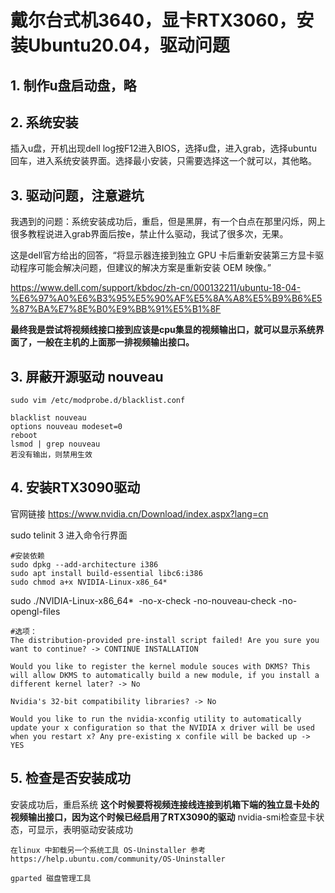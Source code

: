 # 戴尔台式机3640，显卡RTX3060，安装Ubuntu20.04，驱动问题

## 1. 制作u盘启动盘，略
## 2. 系统安装
插入u盘，开机出现dell log按F12进入BIOS，选择u盘，进入grab，选择ubuntu回车，进入系统安装界面。选择最小安装，只需要选择这一个就可以，其他略。

## 3. 驱动问题，注意避坑
我遇到的问题：系统安装成功后，重启，但是黑屏，有一个白点在那里闪烁，网上很多教程说进入grab界面后按e，禁止什么驱动，我试了很多次，无果。

这是dell官方给出的回答，“将显示器连接到独立 GPU 卡后重新安装第三方显卡驱动程序可能会解决问题，但建议的解决方案是重新安装 OEM 映像。”

https://www.dell.com/support/kbdoc/zh-cn/000132211/ubuntu-18-04-%E6%97%A0%E6%B3%95%E5%90%AF%E5%8A%A8%E5%B9%B6%E5%87%BA%E7%8E%B0%E9%BB%91%E5%B1%8F

**最终我是尝试将视频线接口接到应该是cpu集显的视频输出口，就可以显示系统界面了，一般在主机的上面那一排视频输出接口。**


## 3. 屏蔽开源驱动 nouveau
```
sudo vim /etc/modprobe.d/blacklist.conf

blacklist nouveau
options nouveau modeset=0
reboot
lsmod | grep nouveau
若没有输出，则禁用生效
```

## 4. 安装RTX3090驱动
官网链接
https://www.nvidia.cn/Download/index.aspx?lang=cn

sudo telinit 3 进入命令行界面

```
#安装依赖
sudo dpkg --add-architecture i386
sudo apt install build-essential libc6:i386
sudo chmod a+x NVIDIA-Linux-x86_64*
```
sudo ./NVIDIA-Linux-x86_64*  -no-x-check -no-nouveau-check -no-opengl-files
```
#选项：
The distribution-provided pre-install script failed! Are you sure you want to continue? -> CONTINUE INSTALLATION

Would you like to register the kernel module souces with DKMS? This will allow DKMS to automatically build a new module, if you install a different kernel later? -> No

Nvidia's 32-bit compatibility libraries? -> No

Would you like to run the nvidia-xconfig utility to automatically update your x configuration so that the NVIDIA x driver will be used when you restart x? Any pre-existing x confile will be backed up -> YES
```

## 5. 检查是否安装成功
安装成功后，重启系统
**这个时候要将视频连接线连接到机箱下端的独立显卡处的视频输出接口，因为这个时候已经启用了RTX3090的驱动**
nvidia-smi检查显卡状态，可显示，表明驱动安装成功 




```
在linux 中卸载另一个系统工具 OS-Uninstaller 参考https://help.ubuntu.com/community/OS-Uninstaller

gparted 磁盘管理工具
```

